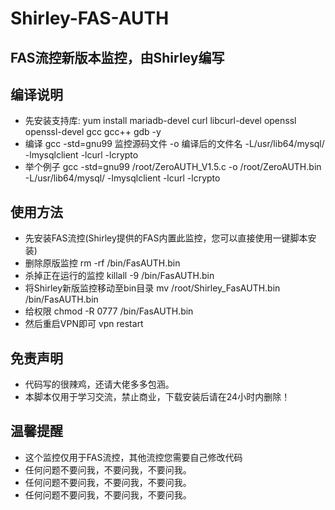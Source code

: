 # Shirley-FAS-AUTH
## FAS流控新版本监控，由Shirley编写

## 编译说明
* 先安装支持库: yum install mariadb-devel curl libcurl-devel openssl openssl-devel gcc gcc++ gdb -y
* 编译 gcc -std=gnu99 监控源码文件 -o 编译后的文件名 -L/usr/lib64/mysql/ -lmysqlclient  -lcurl -lcrypto
* 举个例子 gcc -std=gnu99 /root/ZeroAUTH_V1.5.c -o /root/ZeroAUTH.bin -L/usr/lib64/mysql/ -lmysqlclient  -lcurl -lcrypto

## 使用方法
* 先安装FAS流控(Shirley提供的FAS内置此监控，您可以直接使用一键脚本安装)
* 删除原版监控 rm -rf /bin/FasAUTH.bin
* 杀掉正在运行的监控 killall -9 /bin/FasAUTH.bin
* 将Shirley新版监控移动至bin目录 mv /root/Shirley_FasAUTH.bin /bin/FasAUTH.bin
* 给权限 chmod -R 0777 /bin/FasAUTH.bin
* 然后重启VPN即可 vpn restart

## 免责声明
* 代码写的很辣鸡，还请大佬多多包涵。
* 本脚本仅用于学习交流，禁止商业，下载安装后请在24小时内删除！

## 温馨提醒
* 这个监控仅用于FAS流控，其他流控您需要自己修改代码
* 任何问题不要问我，不要问我，不要问我。
* 任何问题不要问我，不要问我，不要问我。
* 任何问题不要问我，不要问我，不要问我。


